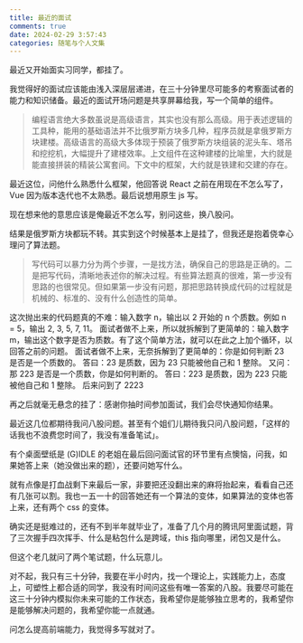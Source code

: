 ```yaml
---
title: 最近的面试
comments: true
date: 2024-02-29 3:57:43
categories: 随笔与个人文集
---
```


最近又开始面实习同学，都挂了。

我觉得好的面试应该能由浅入深层层递进，在三十分钟里尽可能多的考察面试者的能力和知识储备。最近的面试开场问题是共享屏幕给我，写一个简单的组件。

> 编程语言绝大多数虽说是高级语言，其实也没有那么高级。用于表述逻辑的工具种，能用的基础语法并不比俄罗斯方块多几种，程序员就是拿俄罗斯方块建楼。高级语言的高级大多体现于预装了俄罗斯方块组装的泥头车、塔吊和挖挖机，大幅提升了建楼效率。上文组件在这种建楼的比喻里，大约就是能直接拼装的精装公寓套间。下文中的框架，大约就是铁建和交建的存在。

最近这位，问他什么熟悉什么框架，他回答说 React 之前在用现在不怎么写了，Vue 因为版本迭代也不太熟悉。最后说想用原生 js 写。

现在想来他的意思应该是俺最近不怎么写，别问这些，换八股问。

结果是俄罗斯方块都玩不转。其实到这个时候基本上是挂了，但我还是抱着侥幸心理问了算法题。

> 写代码可以暴力分为两个步骤，一是找方法，确保自己的思路是正确的。二是把写代码，清晰地表述你的解决过程。有些算法题真的很难，第一步没有思路的也很常见。但如果第一步没有问题，那把思路转换成代码的过程就是机械的、标准的、没有什么创造性的简单。

这次抛出来的代码题真的不难：输入数字 n，输出以 2 开始的 n 个质数。例如 n = 5，输出 2, 3, 5, 7, 11。
面试者做不上来，所以就拆解到了更简单的：输入数字 m，输出这个数字是否为质数。有了这个简单方法，就可以在此之上加个循环，以回答之前的问题。
面试者做不上来，无奈拆解到了更简单的：你是如何判断 23 是否是一个质数的。
答曰：23 是质数，因为 23 只能被他自己和 1 整除。
又问：那 223 是否是一个质数，你是如何判断的。
答曰：223 是质数，因为 223 只能被他自己和 1 整除。
后来问到了 2223

再之后就毫无悬念的挂了：感谢你抽时间参加面试，我们会尽快通知你结果。

最近这几位都期待我问八股问题。甚至有个姐们儿期待我只问八股问题，「这样的话我也不浪费您时间了，我没有准备笔试」。

有个桌面壁纸是 (G)IDLE 的老姐在最后回问面试官的环节里有点懊恼，问我，如果她答上来（她没做出来的题），还要问她写什么。

就有点像是打血战剩下来最后一家，非要把还没翻出来的麻将抬起来，看看自己还有几张可以割。我也一五一十的回答她还有一个算法的变体，如果算法的变体也答上来，还有两个 css 的变体。

确实还是挺难过的，还有不到半年就毕业了，准备了几个月的腾讯阿里面试题，背了三次握手四次挥手、什么是粘包什么是跨域，this 指向哪里，闭包又是什么。

但这个老几就问了两个笔试题，什么玩意儿。

对不起，我只有三十分钟，我要在半小时内，找一个理论上，实践能力上，态度上，可塑性上都合适的同学，我没有时间问这些有唯一答案的八股。我要尽可能在这三十分钟内模拟你未来可能的工作状态，我希望你是能够独立思考的，我希望你是能够解决问题的，我希望你能一点就通。

问怎么提高前端能力，我觉得多写就对了。
